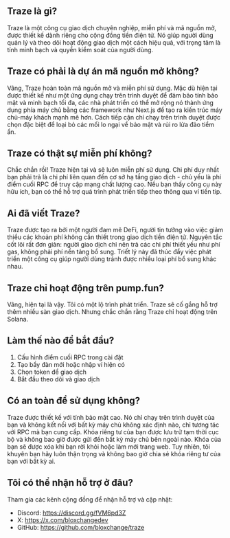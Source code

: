 ## Traze là gì?
Traze là một công cụ giao dịch chuyên nghiệp, miễn phí và mã nguồn mở, được thiết kế dành riêng cho cộng đồng tiền điện tử. Nó giúp người dùng quản lý và theo dõi hoạt động giao dịch một cách hiệu quả, với trọng tâm là tính minh bạch và quyền kiểm soát của người dùng.

## Traze có phải là dự án mã nguồn mở không?
Vâng, Traze hoàn toàn mã nguồn mở và miễn phí sử dụng. Mặc dù hiện tại được thiết kế như một ứng dụng chạy trên trình duyệt để đảm bảo tính bảo mật và minh bạch tối đa, các nhà phát triển có thể mở rộng nó thành ứng dụng phía máy chủ bằng các framework như Next.js để tạo ra kiến trúc máy chủ-máy khách mạnh mẽ hơn. Cách tiếp cận chỉ chạy trên trình duyệt được chọn đặc biệt để loại bỏ các mối lo ngại về bảo mật và rủi ro lừa đảo tiềm ẩn.

## Traze có thật sự miễn phí không?
Chắc chắn rồi! Traze hiện tại và sẽ luôn miễn phí sử dụng. Chi phí duy nhất bạn phải trả là chi phí liên quan đến cơ sở hạ tầng giao dịch - chủ yếu là phí điểm cuối RPC để truy cập mạng chất lượng cao. Nếu bạn thấy công cụ này hữu ích, bạn có thể hỗ trợ quá trình phát triển tiếp theo thông qua ví tiền tip.

## Ai đã viết Traze?
Traze được tạo ra bởi một người đam mê DeFi, người tin tưởng vào việc giảm thiểu các khoản phí không cần thiết trong giao dịch tiền điện tử. Nguyên tắc cốt lõi rất đơn giản: người giao dịch chỉ nên trả các chi phí thiết yếu như phí gas, không phải phí nền tảng bổ sung. Triết lý này đã thúc đẩy việc phát triển một công cụ giúp người dùng tránh được nhiều loại phí bổ sung khác nhau.

## Traze chỉ hoạt động trên pump.fun?
Vâng, hiện tại là vậy. Tôi có một lộ trình phát triển. Traze sẽ cố gắng hỗ trợ thêm nhiều sàn giao dịch. Nhưng chắc chắn rằng Traze chỉ hoạt động trên Solana.

## Làm thế nào để bắt đầu?
1. Cấu hình điểm cuối RPC trong cài đặt
2. Tạo bầy đàn mới hoặc nhập ví hiện có
3. Chọn token để giao dịch
4. Bắt đầu theo dõi và giao dịch

## Có an toàn để sử dụng không?
Traze được thiết kế với tính bảo mật cao. Nó chỉ chạy trên trình duyệt của bạn và không kết nối với bất kỳ máy chủ không xác định nào, chỉ tương tác với RPC mà bạn cung cấp. Khóa riêng tư của bạn được lưu trữ tạm thời cục bộ và không bao giờ được gửi đến bất kỳ máy chủ bên ngoài nào. Khóa của bạn sẽ được xóa khi bạn rời khỏi hoặc làm mới trang web. Tuy nhiên, tôi khuyên bạn hãy luôn thận trọng và không bao giờ chia sẻ khóa riêng tư của bạn với bất kỳ ai.

## Tôi có thể nhận hỗ trợ ở đâu?
Tham gia các kênh cộng đồng để nhận hỗ trợ và cập nhật:
- Discord: https://discord.gg/fVM6pd3Z
- X: https://x.com/bloxchangedev
- GitHub: https://github.com/bloxchange/traze
